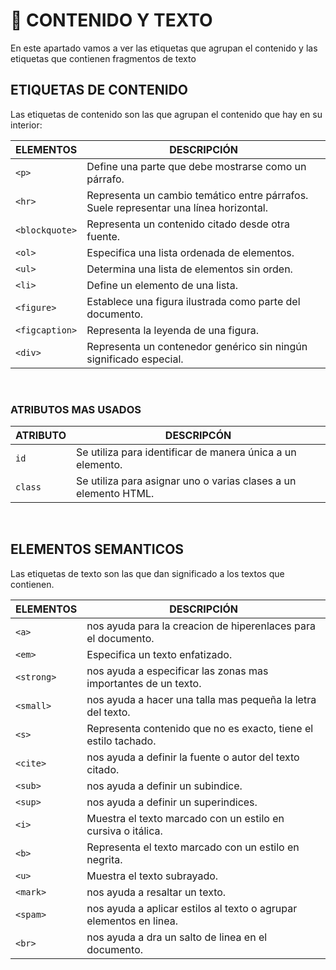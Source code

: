 # :pushpin: CONTENIDO Y TEXTO
En este apartado vamos a ver las etiquetas que agrupan el contenido y las etiquetas que contienen fragmentos de texto 

## ETIQUETAS DE CONTENIDO
Las etiquetas de contenido son las que agrupan el contenido que hay en su interior:

<div align="center">
  
| ELEMENTOS	| DESCRIPCIÓN |
|---|--|
| `<p>`	| Define una parte que debe mostrarse como un párrafo. |
| `<hr>` |	Representa un cambio temático entre párrafos. Suele representar una línea horizontal. |
| `<blockquote>` |	Representa un contenido citado desde otra fuente. |
| `<ol>` |	Especifica una lista ordenada de elementos. |
| `<ul>` |	Determina una lista de elementos sin orden. |
| `<li>` |	Define un elemento de una lista. |
| `<figure>` |	Establece una figura ilustrada como parte  del documento. |
| `<figcaption>` |	Representa la leyenda de una figura. |
| `<div>` |	Representa un contenedor genérico sin ningún significado especial. |
</div>
<br>

### ATRIBUTOS MAS USADOS
<div align="center">
  
| ATRIBUTO | DESCRIPCÓN |
|---|---|
| `id` |Se utiliza para identificar de manera única a un elemento.|
|  `class` |Se utiliza para asignar uno o varias clases a un elemento HTML.|
</div>
<br>

## ELEMENTOS SEMANTICOS
Las etiquetas de texto son las que dan significado a los textos que contienen.

<div align="center">
  
| ELEMENTOS	| DESCRIPCIÓN |
|---|--|
| `<a>` | nos ayuda para la creacion de hiperenlaces para el documento. |
| `<em>` |	Especifica un texto enfatizado. |
| `<strong>` | nos ayuda a especificar las zonas mas importantes de un texto. |
| `<small>` | nos ayuda a hacer una talla mas pequeña la letra del texto. |
| `<s>` |	Representa contenido que no es exacto, tiene el estilo tachado. |
| `<cite>` | nos ayuda a definir la fuente o autor del texto citado. |
| `<sub>` | nos ayuda a definir un subindice. |
| `<sup>` | nos ayuda a definir un superindices. |
| `<i>`	| Muestra el texto marcado con un estilo en cursiva o itálica. |
| `<b>` |	Representa el texto marcado con un estilo en negrita. |
| `<u>` |	Muestra el texto subrayado. |
| `<mark>` | nos ayuda a resaltar un texto. |
| `<spam>` | nos ayuda a aplicar estilos al texto o agrupar elementos en linea. |
| `<br>` | nos ayuda a dra un salto de linea en el documento. |
</div>
<br>

